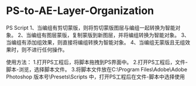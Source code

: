# PS-to-AE-Layer-Organization
PS Script
1、当编组有剪切蒙版，则将剪切蒙版图层与编组一起转换为智能对象。
2、当编组有图层蒙版，复制蒙版到新图层，并将编组转换为智能对象。
3、当编组有添加组效果，则直接将编组转换为智能对象。
4、当编组无蒙版且无组效果时，则不进行任何操作。

使用方法：
1.打开PS工程后，将脚本拖拽到PS界面中。
2.打开PS工程后，文件-脚本-浏览，选择脚本文件。
3.将脚本文件放在C:\Program Files\Adobe\Adobe Photoshop 版本号\Presets\Scripts 中，打开PS工程后在文件-脚本中选择使用
